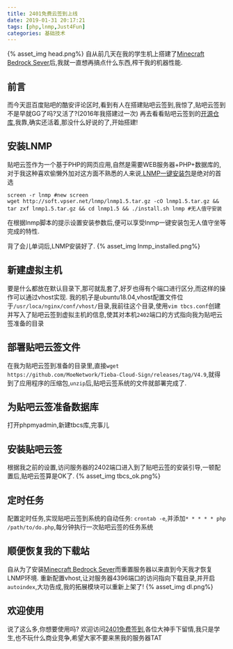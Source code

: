 ```yaml
---
title: 2401免费云签到上线
date: 2019-01-31 20:17:21
tags: [php,lnmp,Just4Fun]
categories: 基础技术
---
```

{% asset_img head.png%}
自从前几天在我的学生机上搭建了[Minecraft Bedrock Sever](https://minecraft.net/en-us/download/server/bedrock/)后,我就一直想再搞点什么东西,榨干我的机器性能.
<!-- more -->
## 前言
而今天逛百度贴吧的酷安评论区时,看到有人在搭建贴吧云签到,我惊了,贴吧云签到不是早就GG了吗?又活了?(2016年我搭建过一次)
再去看看贴吧云签到的[开源仓库](https://github.com/MoeNetwork/Tieba-Cloud-Sign),我靠,确实还活着,那没什么好说的了,开始搭建!

## 安装LNMP
贴吧云签作为一个基于PHP的网页应用,自然是需要WEB服务器+PHP+数据库的,对于我这种喜欢偷懒外加对这方面不熟悉的人来说,[LNMP一键安装包](https://lnmp.org/)是绝对的首选
```
screen -r lnmp #new screen
wget http://soft.vpser.net/lnmp/lnmp1.5.tar.gz -cO lnmp1.5.tar.gz && tar zxf lnmp1.5.tar.gz && cd lnmp1.5 && ./install.sh lnmp #无人值守安装
```
在根据lnmp脚本的提示设置安装参数后,便可以享受lnmp一键安装包无人值守坐等完成的特性.

背了会儿单词后,LNMP安装好了.
{% asset_img lnmp_installed.png%}
## 新建虚拟主机
要是什么都放在默认目录下,那可就乱套了,好歹也得有个端口进行区分,而这样的操作可以通过vhost实现.
我的机子是ubuntu18.04,vhost配置文件位于`/usr/loca/nginx/conf/vhost/`目录,我前往这个目录,使用`vim tbcs.conf`创建并写入了贴吧云签到虚拟主机的信息,使其对本机`2402`端口的方式指向我为贴吧云签准备的目录

## 部署贴吧云签文件
在我为贴吧云签到准备的目录里,直接`wget https://github.com/MoeNetwork/Tieba-Cloud-Sign/releases/tag/V4.9`,就得到了应用程序的压缩包,`unzip`后,贴吧云签系统的文件就部署完成了.

## 为贴吧云签准备数据库
打开phpmyadmin,新建tbcs库,完事儿

## 安装贴吧云签
根据我之前的设置,访问服务器的2402端口进入到了贴吧云签的安装引导,一顿配置后,贴吧云签算是OK了.
{% asset_img tbcs_ok.png%}

## 定时任务
配置定时任务,实现贴吧云签到系统的自动任务:
`crontab -e`,并添加`* * * * * php /path/to/do.php`,每分钟执行一次贴吧云签的任务系统

## 顺便恢复我的下载站
自从为了安装[Minecraft Bedrock Sever](https://minecraft.net/en-us/download/server/bedrock/)而重置服务器以来直到今天我才恢复LNMP环境.
重新配置vhost,让对服务器4396端口的访问指向下载目录,并开启`autoindex`,大功告成,我的拓展模块可以重新上架了!
{% asset_img dl.png%}

## 欢迎使用
说了这么多,你想要使用吗?
欢迎访问[2401免费签到](dream.zsh2401.top:2402),各位大神手下留情,我只是学生,也不玩什么商业竞争,希望大家不要来黑我的服务器TAT